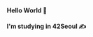 #### &nbsp;&nbsp;&nbsp;&nbsp;Hello World 🙌
#### &nbsp;&nbsp;&nbsp;&nbsp;I'm studying in **42Seoul** ✍️  
